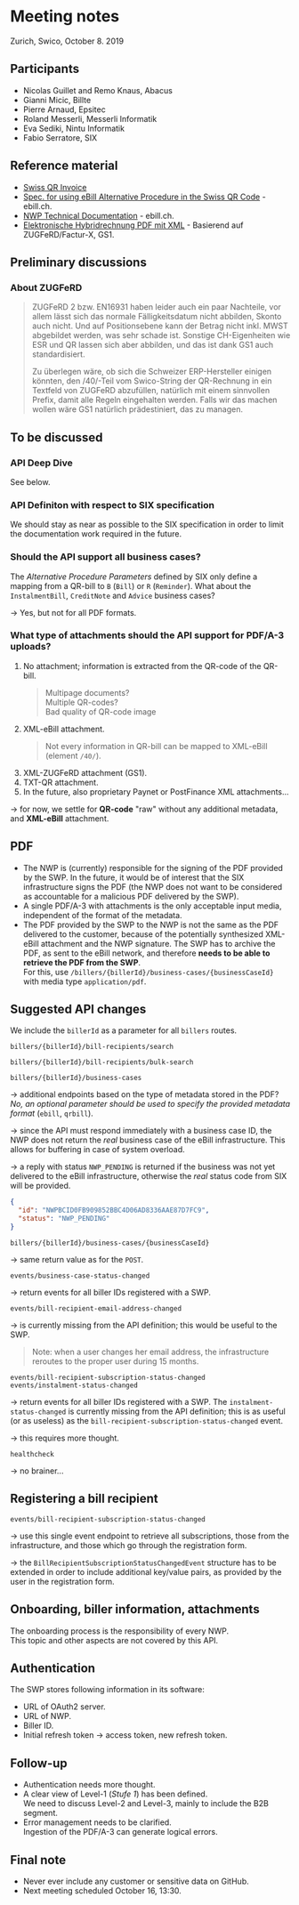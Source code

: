 # Meeting notes

Zurich, Swico, October 8. 2019

## Participants

- Nicolas Guillet and Remo Knaus, Abacus
- Gianni Micic, Billte
- Pierre Arnaud, Epsitec
- Roland Messerli, Messerli Informatik
- Eva Sediki, Nintu Informatik
- Fabio Serratore, SIX

## Reference material

- [Swiss QR Invoice](https://www.swiss-qr-invoice.org)
- [Spec. for using eBill Alternative Procedure in the Swiss QR Code](https://www.ebill.ch/dam/downloads/specifications/d0482-en-01-specifications-for-using-the-ebill-alternative-procedure-in.pdf) - ebill.ch.
- [NWP Technical Documentation](https://www.ebill.ch/dam/downloads/network-partners/nwp-api-specs-en.zip) - ebill.ch.
- [Elektronische Hybridrechnung PDF mit XML](https://shop.gs1.ch/img/A~16970/20/Elektronische%20Hybrid.pdf?xet=1517299208724) - Basierend auf ZUGFeRD/Factur-X, GS1.

## Preliminary discussions

### About ZUGFeRD

> ZUGFeRD 2 bzw. EN16931 haben leider auch ein paar Nachteile, vor allem lässt sich das normale Fälligkeitsdatum nicht abbilden, Skonto auch nicht. Und auf Positionsebene kann der Betrag nicht inkl. MWST abgebildet werden, was sehr schade ist. Sonstige CH-Eigenheiten wie ESR und QR lassen sich aber abbilden, und das ist dank GS1 auch standardisiert.
>
> Zu überlegen wäre, ob sich die Schweizer ERP-Hersteller einigen könnten, den /40/-Teil vom Swico-String der QR-Rechnung in ein Textfeld von ZUGFeRD abzufüllen, natürlich mit einem sinnvollen Prefix, damit alle Regeln eingehalten werden. Falls wir das machen wollen wäre GS1 natürlich prädestiniert, das zu managen.

## To be discussed

### API Deep Dive

See below.

### API Definiton with respect to SIX specification

We should stay as near as possible to the SIX specification in order to limit the documentation work required in the future.

### Should the API support all business cases?

The _Alternative Procedure Parameters_ defined by SIX only define a mapping from a QR-bill to `B` (`Bill`) or `R` (`Reminder`). What about the `InstalmentBill`, `CreditNote` and `Advice` business cases?

&rarr; Yes, but not for all PDF formats.

### What type of attachments should the API support for PDF/A-3 uploads?

1. No attachment; information is extracted from the QR-code of the QR-bill.
   > Multipage documents?  
   > Multiple QR-codes?  
   > Bad quality of QR-code image
2. XML-eBill attachment.
   > Not every information in QR-bill can be mapped to XML-eBill (element `/40/`).
3. XML-ZUGFeRD attachment (GS1).
4. TXT-QR attachment.
5. In the future, also proprietary Paynet or PostFinance XML attachments...

&rarr; for now, we settle for **QR-code** "raw" without any additional metadata, and **XML-eBill** attachment.

## PDF

- The NWP is (currently) responsible for the signing of the PDF provided by the SWP. In the future, it would be of interest that the SIX infrastructure signs the PDF (the NWP does not want to be considered as accountable for a malicious PDF delivered by the SWP).
- A single PDF/A-3 with attachments is the only acceptable input media, independent of the format of the metadata.
- The PDF provided by the SWP to the NWP is not the same as the PDF delivered to the customer, because of the potentially synthesized XML-eBill attachment and the NWP signature. The SWP has to archive the PDF, as sent to the eBill network, and therefore **needs to be able to retrieve the PDF from the SWP**.  
  For this, use `/billers/{billerId}/business-cases/{businessCaseId}` with media type `application/pdf`.

## Suggested API changes

We include the `billerId` as a parameter for all `billers` routes.

`billers/{billerId}/bill-recipients/search`

`billers/{billerId}/bill-recipients/bulk-search`

`billers/{billerId}/business-cases`

&rarr; additional endpoints based on the type of metadata stored in the PDF?  
 _No, an optional parameter should be used to specify the provided metadata format_ (`ebill`, `qrbill`).

&rarr; since the API must respond immediately with a business case ID, the NWP does not return the _real_ business case of the eBill infrastructure. This allows for buffering in case of system overload.

&rarr; a reply with status `NWP_PENDING` is returned if the business was not yet delivered to the eBill infrastructure, otherwise the _real_ status code from SIX will be provided.

```json
{
  "id": "NWPBCID0FB909852BBC4D06AD8336AAE87D7FC9",
  "status": "NWP_PENDING"
}
```

`billers/{billerId}/business-cases/{businessCaseId}`

&rarr; same return value as for the `POST`.

`events/business-case-status-changed`

&rarr; return events for all biller IDs registered with a SWP.

`events/bill-recipient-email-address-changed`

&rarr; is currently missing from the API definition; this would be useful to the SWP.

> Note: when a user changes her email address, the infrastructure reroutes to the proper user during 15 months.

`events/bill-recipient-subscription-status-changed`  
`events/instalment-status-changed`

&rarr; return events for all biller IDs registered with a SWP. The `instalment-status-changed` is currently missing from the API definition; this is as useful (or as useless) as the `bill-recipient-subscription-status-changed` event.

&rarr; this requires more thought.

`healthcheck`

&rarr; no brainer...

## Registering a bill recipient

`events/bill-recipient-subscription-status-changed`

&rarr; use this single event endpoint to retrieve all subscriptions, those from the infrastructure, and those which go through the registration form.

&rarr; the `BillRecipientSubscriptionStatusChangedEvent` structure has to be extended in order to include additional key/value pairs, as provided by the user in the registration form.

## Onboarding, biller information, attachments

The onboarding process is the responsibility of every NWP.  
This topic and other aspects are not covered by this API.

## Authentication

The SWP stores following information in its software:

- URL of OAuth2 server.
- URL of NWP.
- Biller ID.
- Initial refresh token &rarr; access token, new refresh token.

## Follow-up

- Authentication needs more thought.
- A clear view of Level-1 (_Stufe 1_) has been defined.  
  We need to discuss Level-2 and Level-3, mainly to include the B2B segment.
- Error management needs to be clarified.  
  Ingestion of the PDF/A-3 can generate logical errors.

## Final note

- Never ever include any customer or sensitive data on GitHub.
- Next meeting scheduled October 16, 13:30.
